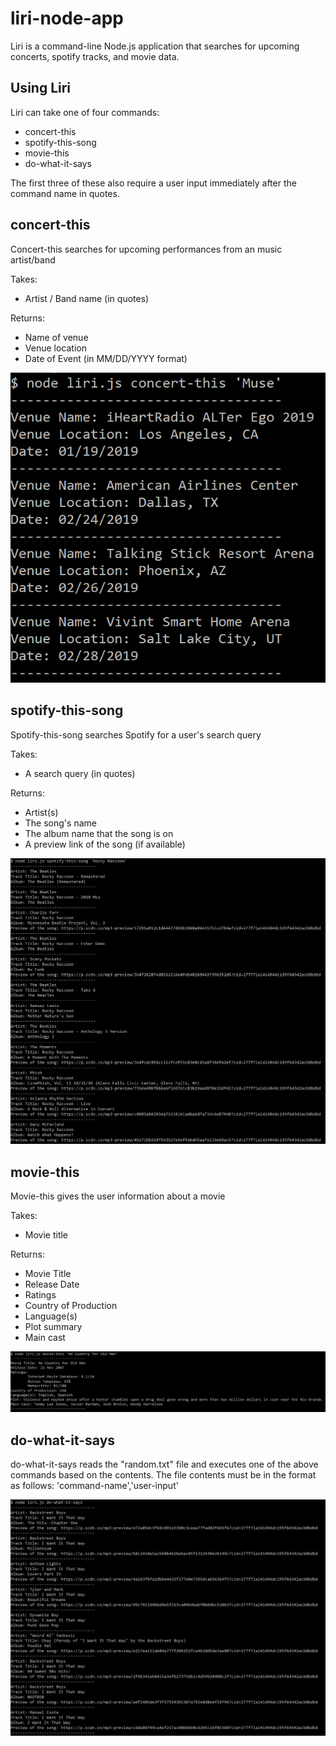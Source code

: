 # liri-node-app

Liri is a command-line Node.js application that searches for upcoming concerts, spotify tracks, and movie data. 

## Using Liri

Liri can take one of four commands: 
* concert-this 
* spotify-this-song 
* movie-this 
* do-what-it-says 
 
The first three of these also require a user input immediately after the command name in quotes. 

## concert-this
Concert-this searches for upcoming performances from an music artist/band

Takes: 
* Artist / Band name (in quotes)
 
Returns: 
* Name of venue
* Venue location
* Date of Event (in MM/DD/YYYY format) 
 
![concert-this example](/images/concert-this.PNG) 
 
## spotify-this-song 
Spotify-this-song searches Spotify for a user's search query 
 
Takes:
* A search query (in quotes) 
 
Returns:
* Artist(s) 
* The song's name 
* The album name that the song is on 
* A preview link of the song (if available)
 
![spotify-this-song example](/images/spotify-this-song.PNG)

## movie-this
Movie-this gives the user information about a movie 
 
Takes: 
* Movie title 
 
Returns:
* Movie Title 
* Release Date
* Ratings 
* Country of Production 
* Language(s)
* Plot summary 
* Main cast 

![movie-this example](/images/movie-this.PNG)
 
## do-what-it-says 
do-what-it-says reads the "random.txt" file and executes one of the above commands based on the contents. The file contents must be in the format as follows: 
'command-name','user-input'

![do-what-it-says example](/images/do-what-it-says.PNG)
